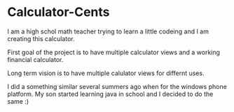# Calculator-Cents

I am a high schol math teacher trying to learn a little codeing and I am creating this calculator.

First goal of the project is to have multiple calculator views and a working financial calculator.

Long term vision is to have multiple calulator views for differnt uses. 

I did a something similar several summers ago when for the windows phone platform. My son started learning java in school and I decided to do the same :)

